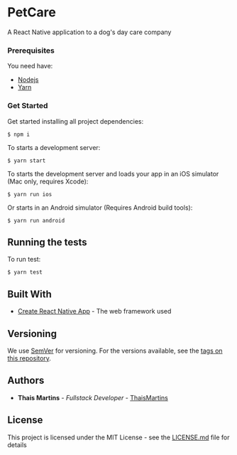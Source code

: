# PetCare

A React Native application to a dog's day care company

### Prerequisites

You need have:
- [Nodejs](https://nodejs.org/en/)
- [Yarn](https://yarnpkg.com/en/docs/install)


### Get Started

Get started installing all project dependencies:

```
$ npm i
```

To starts a development server:

```
$ yarn start
```

To starts the development server and loads your app in an iOS simulator (Mac only, requires Xcode):

```
$ yarn run ios
```

Or starts in an Android simulator (Requires Android build tools):

```
$ yarn run android
```

## Running the tests

To run test:

```
$ yarn test
```

## Built With

* [Create React Native App](http://www.dropwizard.io/1.0.2/docs/) - The web framework used

## Versioning

We use [SemVer](http://semver.org/) for versioning. For the versions available, see the [tags on this repository](https://github.com/thaismartinsprojects/pet-care/tags). 

## Authors

* **Thais Martins** - *Fullstack Developer* - [ThaisMartins](https://github.com/thaismartinsprojects)

## License

This project is licensed under the MIT License - see the [LICENSE.md](LICENSE.md) file for details
